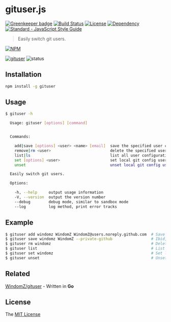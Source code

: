 # gituser.js

[![Greenkeeper badge](https://badges.greenkeeper.io/WindomZ/gituser.js.svg)](https://greenkeeper.io/)
[![Build Status](https://travis-ci.org/WindomZ/gituser.js.svg?branch=master)](https://travis-ci.org/WindomZ/gituser.js)
[![License](https://img.shields.io/badge/license-MIT-green.svg)](https://opensource.org/licenses/MIT)
[![Dependency](https://david-dm.org/WindomZ/gituser.js.svg)](https://david-dm.org/WindomZ/gituser.js)
[![Standard - JavaScript Style Guide](https://img.shields.io/badge/code_style-standard-brightgreen.svg)](https://standardjs.com/)

> Easily switch git users.

[![NPM](https://nodei.co/npm/gituser.png)](https://nodei.co/npm/gituser/)

[![gituser](https://img.shields.io/npm/v/gituser.svg)](https://www.npmjs.com/package/gituser)
![status](https://img.shields.io/badge/status-stable-green.svg)

## Installation

```bash
npm install -g gituser
```

## Usage

```bash
$ gituser -h

  Usage: gituser [options] [command]


  Commands:

    add|save [options] <user> <name> [email]  save the specified user configuration information
    remove|rm <user>                          delete the specified user configuration information
    list|ls                                   list all user configuration information
    set [options] <user>                      set local git config user from <user> configuration information
    unset                                     unset local git config user

  Easily switch git users.

  Options:

    -h, --help     output usage information
    -V, --version  output the version number
    --debug        debug mode, similar to sandbox mode
    --log          log method, print error tracks
```

## Example

```bash
$ gituser add windomz WindomZ WindomZ@users.noreply.github.com  # Save 'WindomZ' into configuration file
$ gituser save windomz WindomZ --private-github                 # Ibid, but email is GitHub privacy address
$ gituser rm windomz                                            # Delete 'WindomZ' from configuration file
$ gituser list                                                  # List all saved users
$ gituser set windomz                                           # Set local git user and email
$ gituser unset                                                 # Unset local git user and email
```

## Related

[WindomZ/gituser](https://github.com/WindomZ/gituser) - Written in **Go**

## License

The [MIT License](https://github.com/WindomZ/gituser.js/blob/master/LICENSE)
